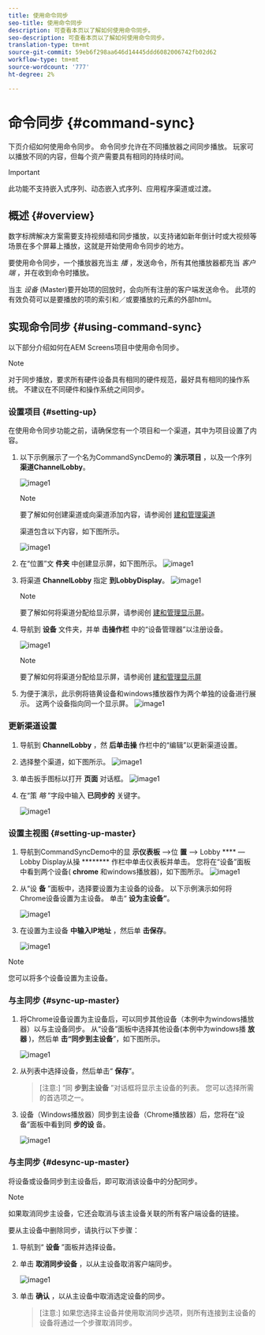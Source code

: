 ```yaml
---
title: 使用命令同步
seo-title: 使用命令同步
description: 可查看本页以了解如何使用命令同步。
seo-description: 可查看本页以了解如何使用命令同步。
translation-type: tm+mt
source-git-commit: 59eb6f298aa646d14445ddd6082006742fb02d62
workflow-type: tm+mt
source-wordcount: '777'
ht-degree: 2%

---
```



# 命令同步 {#command-sync}

下页介绍如何使用命令同步。 命令同步允许在不同播放器之间同步播放。 玩家可以播放不同的内容，但每个资产需要具有相同的持续时间。

>[!IMPORTANT]
>此功能不支持嵌入式序列、动态嵌入式序列、应用程序渠道或过渡。

## 概述 {#overview}

数字标牌解决方案需要支持视频墙和同步播放，以支持诸如新年倒计时或大视频等场景在多个屏幕上播放，这就是开始使用命令同步的地方。

要使用命令同步，一个播放器充当主 *播* ，发送命令，所有其他播放器都充当 *客户端* ，并在收到命令时播放。

当主 *设备* (Master)要开始项的回放时，会向所有注册的客户端发送命令。 此项的有效负荷可以是要播放的项的索引和／或要播放的元素的外部html。

## 实现命令同步 {#using-command-sync}

以下部分介绍如何在AEM Screens项目中使用命令同步。

>[!NOTE]
>对于同步播放，要求所有硬件设备具有相同的硬件规范，最好具有相同的操作系统。 不建议在不同硬件和操作系统之间同步。

### 设置项目 {#setting-up}

在使用命令同步功能之前，请确保您有一个项目和一个渠道，其中为项目设置了内容。

1. 以下示例展示了一个名为CommandSyncDemo的 **演示项目** ，以及一个序列 **渠道ChannelLobby**。

   ![image1](assets/command-sync/command-sync1-1.png)

   >[!NOTE]
   >
   >要了解如何创建渠道或向渠道添加内容，请参阅创 [建和管理渠道](/help/user-guide/managing-channels.md)

   渠道包含以下内容，如下图所示。

   ![image1](assets/command-sync/command-sync2-1.png)

1. 在“位置”文 **件夹** 中创建显示屏，如下图所示。
   ![image1](assets/command-sync/command-sync3-1.png)

1. 将渠道 **ChannelLobby** 指定 **到LobbyDisplay**。
   ![image1](assets/command-sync/command-sync4-1.png)

   >[!NOTE]
   >
   >要了解如何将渠道分配给显示屏，请参阅创 [建和管理显示屏](/help/user-guide/managing-displays.md)。

1. 导航到 **设备** 文件夹，并单 **击操作栏** 中的“设备管理器”以注册设备。

   ![image1](assets/command-sync5.png)

   >[!NOTE]
   >
   >要了解如何将渠道分配给显示屏，请参阅创 [建和管理显示屏](/help/user-guide/managing-displays.md)

1. 为便于演示，此示例将铬黄设备和windows播放器作为两个单独的设备进行展示。 这两个设备指向同一个显示屏。
   ![image1](assets/command-sync6.png)

### 更新渠道设置

1. 导航到 **ChannelLobby** ，然 **后单击操** 作栏中的“编辑”以更新渠道设置。

1. 选择整个渠道，如下图所示。
   ![image1](assets/command-sync/command-sync7-1.png)

1. 单击扳手图标以打开 **页面** 对话框。
   ![image1](assets/command-sync/command-sync8-1.png)

1. 在“策 *略* ”字段中输入 **已同步的** 关键字。

   ![image1](assets/command-sync/command-sync9-1.png)


### 设置主视图 {#setting-up-master}

1. 导航到CommandSyncDemo中的显 **示仪表板** —>位 **置** —> Lobby **** — Lobby Display从操 ******** 作栏中单击仪表板并单击。
您将在“设备”面板中看到两个设备( **chrome** 和windows播放器)，如下图所示。
   ![image1](assets/command-sync/command-sync10-1.png)

1. 从“设 **备** ”面板中，选择要设置为主设备的设备。 以下示例演示如何将Chrome设备设置为主设备。 单击“ **设为主设备”**。

   ![image1](assets/command-sync/command-sync11-1.png)

1. 在设置为主设备 **中输入IP地址** ，然后单 **击保存**。

   ![image1](assets/command-sync/command-sync12-1.png)

>[!NOTE]
> 您可以将多个设备设置为主设备。

### 与主同步 {#sync-up-master}

1. 将Chrome设备设置为主设备后，可以同步其他设备（本例中为windows播放器）以与主设备同步。
从“设备”面板中选择其他设备(本例中为windows播 **放器** )，然后单 **击“同步到主设备**”，如下图所示。

   ![image1](assets/command-sync/command-sync13-1.png)

1. 从列表中选择设备，然后单击“ **保存**”。

   >[注意:]
   > “同 **步到主设备** ”对话框将显示主设备的列表。 您可以选择所需的首选项之一。

1. 设备（Windows播放器）同步到主设备（Chrome播放器）后，您将在“设备”面板中看到同 **步的设** 备。

   ![image1](assets/command-sync/command-sync14-1.png)

### 与主同步 {#desync-up-master}

将设备或设备同步到主设备后，即可取消该设备中的分配同步。

>[!NOTE]
>如果取消同步主设备，它还会取消与该主设备关联的所有客户端设备的链接。

要从主设备中删除同步，请执行以下步骤：

1. 导航到“ **设备** ”面板并选择设备。

1. 单击 **取消同步设备** ，以从主设备取消客户端同步。

   ![image1](assets/command-sync/command-sync15-1.png)

1. 单击 **确认** ，以从主设备中取消选定设备的同步。

   >[注意:]
   > 如果您选择主设备并使用取消同步选项，则所有连接到主设备的设备将通过一个步骤取消同步。
